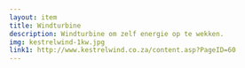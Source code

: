 ```yaml
--- 
layout: item
title: Windturbine
description: Windturbine om zelf energie op te wekken.
img: kestrelwind-1kw.jpg
link1: http://www.kestrelwind.co.za/content.asp?PageID=60
---
```


